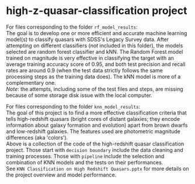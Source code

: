 # high-z-quasar-classification project <br>
For files corresponding to the folder `rf_model_results`:<br>
The goal is to develop one or more efficient and accurate machine learning model(s) to classify quasars with SDSS's Legacy Survey data. After attempting on different classifiers (*not* included in this folder), the models selected are random forest classifier and kNN. The Random Forest model trained on magnitude is very effective in classifying the target with an average training accuracy score of 0.95, and both test precision and recall rates are around 0.9 (when the test data strictly follows the same processing steps as the training data does). The kNN model is more of a complementary one. <br>
*Note*: the attempts, including some of the test files and steps, are missing because of some storage disk issue with the local computer.<br>

For files corresponding to the folder `knn_model_results`: <br>
The goal of this project is to find a more effective classification criteria that tells high-redshift quasars (bright cores of distant galaxies; they encode information about galaxy formation and evolution) apart from brown dwarfs and low-redshift galaxies. The features used are photometric magnitude differences (aka 'colors'). <br>
Above is a collection of the code of the high-redshift quasar classification project. Those start with `decision boundary` include the data cleaning and training processes. Those with `pipeline` include the selection and combination of KNN models and the tests on their performances. <br>
See `KNN Classification on High Redshift Quasars.pptx` for more details on the project overview and model performance.

